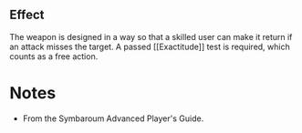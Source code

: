 ## Effect
The weapon is designed in a way so that a skilled user can make it return if an attack misses the target. A passed [[Exactitude]] test is required, which counts as a free action.
# Notes
* From the Symbaroum Advanced Player's Guide.